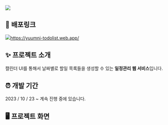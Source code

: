 <img src="https://capsule-render.vercel.app/api?type=waving&height=200&section=header&text=윰니의%20투두리스트&fontSize=35fontColor=ffffff&fontAlign=10&color=gradient&customColorList=468c9a,fff" />

## 🔗 배포링크

<a href="https://yuumni-todolist.web.app/"><img src="public/favicon.ico" />https://yuumni-todolist.web.app/</a>

## ✨ 프로젝트 소개

캘린더 UI를 통해서 날짜별로 할일 목록들을 생성할 수 있는 **일정관리 웹 서비스**입니다.

## ⏰ 개발 기간

2023 / 10 / 23 ~ 계속 진행 중에 있습니다.

## 🖥️ 프로젝트 화면
